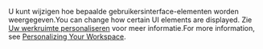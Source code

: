 <span data-ttu-id="db486-101">U kunt wijzigen hoe bepaalde gebruikersinterface-elementen worden weergegeven.</span><span class="sxs-lookup"><span data-stu-id="db486-101">You can change how certain UI elements are displayed.</span></span> <span data-ttu-id="db486-102">Zie [Uw werkruimte personaliseren](../ui-personalization-user.md) voor meer informatie.</span><span class="sxs-lookup"><span data-stu-id="db486-102">For more information, see [Personalizing Your Workspace](../ui-personalization-user.md).</span></span>
